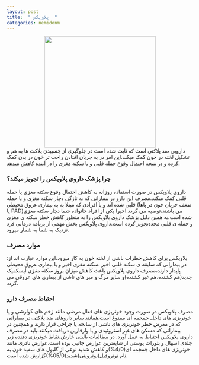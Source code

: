 ```yaml
---
layout: post
title:  " پلاویکس  "
categories: nemidonm
---
```

<!-- tasvir and kholase -->
<img src="{{ site.baseurl }}/images/plavix.jpg" style="display: block;
margin-left: auto;
margin-right: auto;
width: 300px;">
دارویی ضد پلاکتی است که ثابت شده است در جلوگیری از چسبیدن پلاکت ها به هم و تشکیل لخته در خون کمک میکند.این امر در به جریان افتادن راحت تر خون در بدن کمک کرده و در نتیجه احتمال وقوع حمله قلبی و یا سکته مغزی را در آینده کاهش میدهد.

### چرا پزشک داروی پلاویکس را تجویز میکند؟

داروی پلاویکس در صورت استفاده روزانه به کاهش احتمال وقوع سکته مغزی یا حمله قلبی کمک میکند.مصرف این دارو در بیمارانی که به تازگی دچار سکته مغزی و یا حمله قلبی شده اند و یا افرادی که مبتلا به به بیماری عروق محیطی (ضعف جریان خون در پاها یا PAD)می باشند،توصیه می گردد.اخیرا یکی از افراد خانواده شما دچار سکته مغزی شده است،به همین دلیل پزشک داروی پلاویکس را به منظور کاهش خطر سکته ی مغزی و حمله ی قلبی مجددتجویز کرده است.داروی پلاویکس بخش مهمی از برنامه درمانی فرد نزدیک به شما به شمار میرود.

### موارد مصرف

پلاویکس برای کاهش خطرات ناشی از لخته خون به کار میرود،این موارد عبارت اند از:
در بیمارانی که سابقه ی سکته قلبی اخیر ،سکته مغزی اخیر و یا بیماری عروق محیطی پایدار دارند،مصرف داروی پلاویکس باعث کاهش میزان بروز سکته مغزی ایسکمیک جدید(هم کشنده،هم غیر کشنده)و سایر مرگ و میر های ناشی از بیماری های عروقی می گردد.

### احتیاط مصرف دارو

مصرف پلاویکس در صورت وجود خونریزی های فعال مرضی مانند زخم های گوارشی و یا خونریزی های داخل جمجمه ای ممنوع است.همانند سایر داروهای ضد پلاکتی،در بیمارانی که در معرض خطر خونریزی های ناشی از سانحه یا جراحی قرار دارند و همچنین در بیمارانی که مسکن های غیر استروئیدی و یا وارفارین دریافت میکنند،باید در مصرف داروی پلاویکس احتیاط به عمل آورد.
در مطالعات بالینی خارش،نقاط خونریزی دهنده زیر جلدی اسهال و بثورات پوستی از شایعترین عوارض جانبی بوده است.عوارض نادری مانند خونریزی های داخل جمجمه ای(4/0%)و کاهش شدید نوعی از گلبول های سفید خون به نام نوتروفیل(نوتروپنی)شدید(05/0%)گزارش شده است.